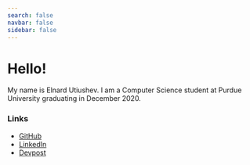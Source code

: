 ```yaml
---
search: false
navbar: false
sidebar: false
---
```



# Hello!
My name is Elnard Utiushev. I am a Computer Science student at Purdue University graduating in December 2020.

### Links
* [GitHub](https://github.com/elnardu)
* [LinkedIn](https://www.linkedin.com/in/elnardu/)
* [Devpost](https://devpost.com/elnardu)

